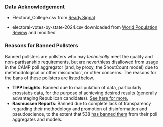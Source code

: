 ### Data Acknowledgement

- Electoral_College.csv from [Ready Signal](https://readysignal.com/electoral-college-data-table/)

- electoral-votes-by-state-2024.csv downloaded from [World Population Review](https://worldpopulationreview.com/state-rankings/electoral-votes-by-state) and modified

### Reasons for Banned Pollsters

Banned pollsters are pollsters who may _technically_ meet the quality and non-partisanship requirements, but are neverthless disallowed from usage in the CAMP poll aggregator (and, by proxy, the SnoutCount model) due to metehodological or other misconduct, or other concerns. The reasons for the bans of these pollsters are listed below.

- **TIPP Insights**: Banned due to manipulation of data, particularly crosstabs data, for the purpose of achieving desired results (generally advantaging Republican candidates). [See here for more.](https://xcancel.com/lxeagle17/status/1844581842034491471)
- **Rasmussen Reports**: Banned due to complete lack of transparency regarding their methodology and promotion of disinformation and pseudoscience, to the extent that 538 [has banned them](https://www.washingtonpost.com/politics/2024/03/08/rasmussen-538-polling/) from their poll aggregates and models.